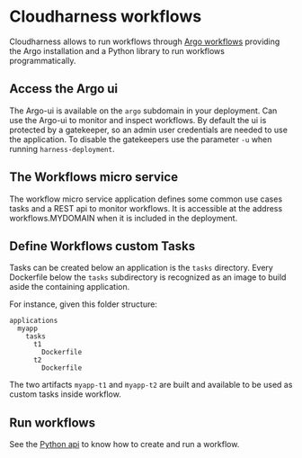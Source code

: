 # Cloudharness workflows
Cloudharness allows to run workflows through [Argo workflows](https://github.com/argoproj/argo-workflows) providing the Argo installation and a Python library to run workflows programmatically.

## Access the Argo ui

The Argo-ui is available on the `argo` subdomain in your deployment. Can use the Argo-ui to monitor and inspect workflows.
By default the ui is protected by a gatekeeper, so an admin user credentials are needed to use the application. To disable the gatekeepers use the parameter `-u` when running `harness-deployment`.

## The Workflows micro service

The workflow micro service application defines some common use cases tasks and a REST api to monitor workflows.
It is accessible at the address workflows.MYDOMAIN when it is included in the deployment.

## Define Workflows custom Tasks

Tasks can be created below an application is the `tasks` directory.
Every Dockerfile below the `tasks` subdirectory is recognized as an image to build aside the containing application.

For instance, given this folder structure:

```
applications
  myapp
    tasks
      t1
        Dockerfile
      t2
        Dockerfile
```

The two artifacts `myapp-t1` and `myapp-t2` are built and available to be used as custom tasks inside workflow.

## Run workflows

See the [Python api](./applications/development/workflows-api.md) to know how to create and run a workflow.


